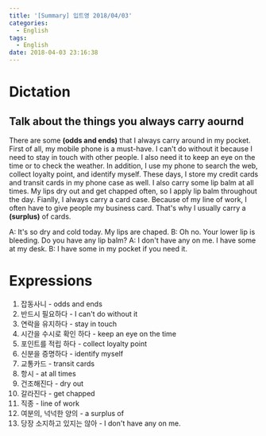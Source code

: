 ```yaml
---
title: '[Summary] 입트영 2018/04/03'
categories:
  - English
tags:
  - English
date: 2018-04-03 23:16:38
---
```


# Dictation
## Talk about the things you always carry aournd

There are some **(odds and ends)** that I always carry around in my pocket. First of all, my mobile phone is a must-have. I can't do without it because I need to stay in touch with other people. I also need it to keep an eye on the time or to check the weather. In addition, I use my phone to search the web, collect loyalty point, and identify myself. These days, I store my credit cards and transit cards in my phone case as well. I also carry some lip balm at all times. My lips dry out and get chapped often, so I apply lip balm throughout the day. Fianlly, I always carry a card case. Because of my line of work, I often have to give people my business card. That's why I usually carry a **(surplus)** of cards.

A: It's so dry and cold today. My lips are chaped.
B: Oh no. Your lower lip is bleeding. Do you have any lip balm?
A: I don't have any on me. I have some at my desk.
B: I have some in my pocket if you need it.

# Expressions

1. 잡동사니 - odds and ends
1. 반드시 필요하다 - I can't do without it
1. 연락을 유지하다 - stay in touch
1. 시간을 수시로 확인 하다 - keep an eye on the time
1. 포인트를 적립 하다 - collect loyalty point
1. 신분을 증명하다 - identify myself
1. 교통카드 - transit cards
1. 항시 - at all times
1. 건조해진다 - dry out
1. 갈라진다 - get chapped
1. 직종 - line of work
1. 여분의, 넉넉한 양의 - a surplus of
1. 당장 소지하고 있지는 않아 - I don't have any on me.